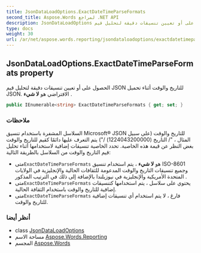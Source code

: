 ```yaml
---
title: JsonDataLoadOptions.ExactDateTimeParseFormats
second_title: Aspose.Words لمراجع .NET API
description: JsonDataLoadOptions ملكية. الحصول على أو تعيين تنسيقات دقيقة لتحليل قيم JSON للتاريخ والوقت أثناء تحميل JSON. الافتراضي هو لا شيء .
type: docs
weight: 30
url: /ar/net/aspose.words.reporting/jsondataloadoptions/exactdatetimeparseformats/
---
```

## JsonDataLoadOptions.ExactDateTimeParseFormats property

الحصول على أو تعيين تنسيقات دقيقة لتحليل قيم JSON للتاريخ والوقت أثناء تحميل JSON. الافتراضي هو **لا شيء** .

```csharp
public IEnumerable<string> ExactDateTimeParseFormats { get; set; }
```

### ملاحظات

السلاسل المشفرة باستخدام تنسيق Microsoft® JSON للتاريخ والوقت (على سبيل المثال ، "/ التاريخ (1224043200000) /") يتم التعرف عليها دائمًا كقيم للتاريخ والوقت بغض النظر عن قيمة هذه الخاصية. تحدد الخاصية تنسيقات إضافية لاستخدامها أثناء تحليل قيم التاريخ والوقت من السلاسل بالطريقة التالية:

* متى`ExactDateTimeParseFormats` هو **لا شيء** ، يتم استخدام تنسيق ISO-8601 وجميع تنسيقات التاريخ والوقت المدعومة للثقافات الحالية والإنجليزية في الولايات المتحدة الأمريكية والإنجليزية في نيوزيلندا بالإضافة إلى ذلك في الترتيب المذكور .
* متى`ExactDateTimeParseFormats` يحتوي على سلاسل ، يتم استخدامها كتنسيقات إضافية للتاريخ والوقت باستخدام الثقافة الحالية.
* متى`ExactDateTimeParseFormats` فارغ ، لا يتم استخدام أي تنسيقات إضافية للتاريخ والوقت.

### أنظر أيضا

* class [JsonDataLoadOptions](../)
* مساحة الاسم [Aspose.Words.Reporting](../../jsondataloadoptions/)
* المجسم [Aspose.Words](../../../)


